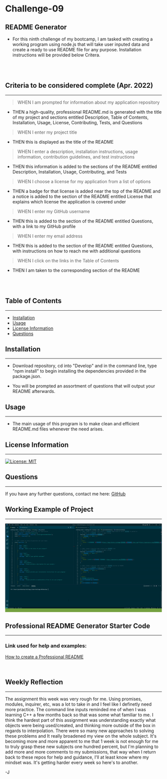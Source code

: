 # Challenge-09
## README Generator

 - For this ninth challenge of my bootcamp, I am tasked with creating a working program using node.js that will take user inputed data and create a ready to use README file for any purpose. Installation instructions will be provided below Critera.

<br>
<br>

## Criteria to be considered complete (Apr. 2022)
---

> WHEN I am prompted for information about my application repository
- THEN a high-quality, professional README.md is generated with the title of my project and sections entitled Description, Table of Contents, Installation, Usage, License, Contributing, Tests, and Questions
> WHEN I enter my project title
- THEN this is displayed as the title of the README
> WHEN I enter a description, installation instructions, usage information, contribution guidelines, and test instructions
- THEN this information is added to the sections of the README entitled Description, Installation, Usage, Contributing, and Tests
> WHEN I choose a license for my application from a list of options
- THEN a badge for that license is added near the top of the README and a notice is added to the section of the README entitled License that explains which license the application is covered under
> WHEN I enter my GitHub username
- THEN this is added to the section of the README entitled Questions, with a link to my GitHub profile
> WHEN I enter my email address
- THEN this is added to the section of the README entitled Questions, with instructions on how to reach me with additional questions
> WHEN I click on the links in the Table of Contents
- THEN I am taken to the corresponding section of the README
<br>
<br>

## Table of Contents
---
- [Installation](#installation)
- [Usage](#usage)
- [License Information](#license-information)
- [Questions](#questions)

## Installation
---
- Download repository, cd into "Develop" and in the command line, type "npm install" to begin installing the dependencies provided in the package.json.

- You will be prompted an assortment of questions that will output your README afterwards.

## Usage
---
- The main usage of this program is to make clean and efficient README.md files whenever the need arises.

## License Information
---
[![License: MIT](https://img.shields.io/badge/License-MIT-blue.svg)](https://opensource.org/licenses/MIT)
<br/>

## Questions
---
If you have any further questions, contact me here: [GitHub](https://github.com/jared-ruiz)

## Working Example of Project
---

![Gif](./assets/README%20generator.gif)

## Professional README Generator Starter Code
---
### Link used for help and examples:

[How to create a Professional README](https://coding-boot-camp.github.io/full-stack/github/professional-readme-guide)

<br>

## Weekly Reflection
---

The assignment this week was very rough for me. Using promises, modules, inquirer, etc, was a lot to take in and I feel like I definetly need more practice. The command line inputs reminded me of when I was learning C++ a few months back so that was some what familiar to me. I think the hardest part of this assignment was understanding exactly what objects were being used/created, and thinking more outside of the box in regards to interpolation. There were so many new approaches to solving these problems and It really broadened my view on the whole subject. It's becoming more and more apparent to me that 1 week is not enough for me to truly grasp these new subjects one hundred percent, but I'm planning to add more and more comments to my submissions, that way when I return back to these repos for help and guidance, I'll at least know where my mindset was. It's getting harder every week so here's to another. 

-J
